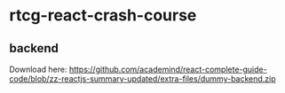 # rtcg-react-crash-course

## backend
Download here: <https://github.com/academind/react-complete-guide-code/blob/zz-reactjs-summary-updated/extra-files/dummy-backend.zip>